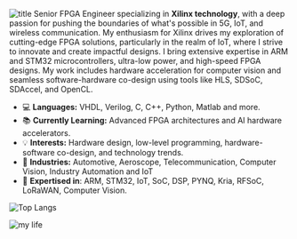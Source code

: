 ![title](bt.png)
Senior FPGA Engineer specializing in **Xilinx technology**, with a deep passion for pushing the boundaries of what's possible in 5G, IoT, and wireless communication. My enthusiasm for Xilinx drives my exploration of cutting-edge FPGA solutions, particularly in the realm of IoT, where I strive to innovate and create impactful designs. I bring extensive expertise in ARM and STM32 microcontrollers, ultra-low power, and high-speed FPGA designs. My work includes hardware acceleration for computer vision and seamless software-hardware co-design using tools like HLS, SDSoC, SDAccel, and OpenCL.

- 💻 **Languages:** VHDL, Verilog, C, C++, Python, Matlab and more.
- 📚 **Currently Learning:** Advanced FPGA architectures and AI hardware accelerators.
- 💡 **Interests:** Hardware design, low-level programming, hardware-software co-design, and technology trends.
- 👑 **Industries:** Automotive, Aeroscope, Telecommunication, Computer Vision, Industry Automation and IoT
- 🚀 **Expertised in**: ARM, STM32, IoT, SoC, DSP, PYNQ, Kria, RFSoC, LoRaWAN, Computer Vision.

![Top Langs](https://github-readme-stats.vercel.app/api/top-langs/?username=Xilover&layout=compact&theme=radical)
  


![my life](bbb.png)
